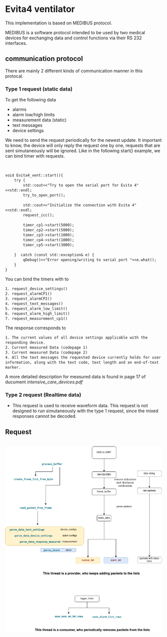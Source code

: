 # Evita4 ventilator

This implementation is based on MEDIBUS protocol.

MEDIBUS is a software protocol intended to be used by
two medical devices for exchanging data and control
functions via their RS 232 interfaces.

## communication protocol

There are mainly 2 different kinds of communication manner in this protocal.

### Type 1 request (static data)

To get the following data
* alarms
* alarm low/high limits
* measurement data (static)
* text messages
* device settings

We need to send the request periodically for the newest update. It important to know, the device will only reply the request one by one, requests that are sent simutaneously will be ignored. Like in the following start() example, we can bind timer with requests.

<br />

    void Evita4_vent::start(){
        try {
            std::cout<<"Try to open the serial port for Evita 4"<<std::endl;
            try_to_open_port();

            std::cout<<"Initialize the connection with Evita 4"<<std::endl;
            request_icc();

            timer_cp1->start(5000);
            timer_cp2->start(5000);
            timer_cp3->start(1000);
            timer_cp4->start(1000);
            timer_cp5->start(3000);

        }  catch (const std::exception& e) {
            qDebug()<<"Error opening/writing to serial port "<<e.what();
        }
    }

You can bind the timers with to 
    
    1. request_device_settings()
    2. request_alarmCP1()
    3. request_alarmCP2()
    4. request_text_messages()
    5. request_alarm_low_limit()
    6. request_alarm_high_limit()
    7. request_measurement_cp1()

The response corresponds to 
    
    1. The current values of all device settings applicable with the responding device.
    2. Current measured Data (codepage 1)
    3. Current measured Data (codepage 2)
    4. All the text messages the requested device currently holds for user information, along with the text code, text length and an end-of-text marker.

A more detailed description for measured data is found in page 17 of ducument *intensive_care_devices.pdf*

### Type 2 request (Realtime data)
* This request is used to receive waveform data. This request is not designed to run simutaneously with the type 1 request, since the mixed responses cannot be decoded.

## Request
<br/>
<img src="./imgs/evita_receive.png">